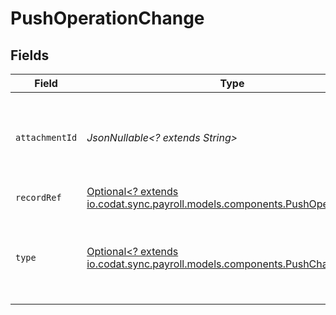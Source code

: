 # PushOperationChange


## Fields

| Field                                                                                                                       | Type                                                                                                                        | Required                                                                                                                    | Description                                                                                                                 |
| --------------------------------------------------------------------------------------------------------------------------- | --------------------------------------------------------------------------------------------------------------------------- | --------------------------------------------------------------------------------------------------------------------------- | --------------------------------------------------------------------------------------------------------------------------- |
| `attachmentId`                                                                                                              | *JsonNullable<? extends String>*                                                                                            | :heavy_minus_sign:                                                                                                          | Unique identifier for the attachment created otherwise null.                                                                |
| `recordRef`                                                                                                                 | [Optional<? extends io.codat.sync.payroll.models.components.PushOperationRef>](../../models/components/PushOperationRef.md) | :heavy_minus_sign:                                                                                                          | N/A                                                                                                                         |
| `type`                                                                                                                      | [Optional<? extends io.codat.sync.payroll.models.components.PushChangeType>](../../models/components/PushChangeType.md)     | :heavy_minus_sign:                                                                                                          | Type of change being applied to record in third party platform.                                                             |